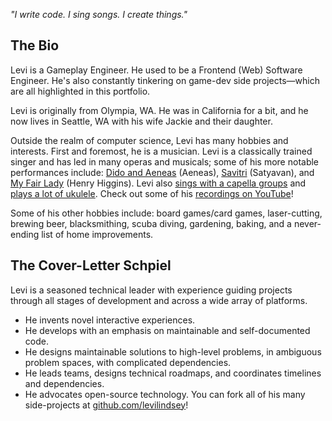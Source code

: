 _"I write code. I sing songs. I create things."_

## The Bio

Levi is a Gameplay Engineer. He used to be a Frontend (Web) Software Engineer. He's also constantly tinkering on game-dev side projects&mdash;which are all highlighted in this portfolio.

Levi is originally from Olympia, WA. He was in California for a bit, and he now lives in Seattle, WA with his wife Jackie and their daughter.

Outside the realm of computer science, Levi has many hobbies and interests. First and foremost, he is a musician. Levi is a classically trained singer and has led in many operas and musicals; some of his more notable performances include: [Dido and Aeneas][dido-and-aeneas-url] (Aeneas), [Savitri][savitri-url] (Satyavan), and [My Fair Lady][my-fair-lady-url] (Henry Higgins). Levi also [sings with a capella groups][love-like-you-url] and [plays a lot of ukulele][down-today-url]. Check out some of his [recordings on YouTube][youtube-url]!

Some of his other hobbies include: board games/card games, laser-cutting, brewing beer, blacksmithing, scuba diving, gardening, baking, and a never-ending list of home improvements.

## The Cover-Letter Schpiel

Levi is a seasoned technical leader with experience guiding projects through all stages of development and across a wide array of platforms.

-   He invents novel interactive experiences.
-   He develops with an emphasis on maintainable and self-documented code.
-   He designs maintainable solutions to high-level problems, in ambiguous problem spaces, with complicated dependencies.
-   He leads teams, designs technical roadmaps, and coordinates timelines and dependencies.
-   He advocates open-source technology. You can fork all of his many side-projects at [github.com/levilindsey](https://github.com/levilindsey)! 


[github-url]: https://github.com/levilindsey
[google-url]: https://google.com/about
[gcp-url]: https://cloud.google.com
[jackie-url]: http://www.jackieandlevi.com/jackie
[dido-and-aeneas-url]: https://en.wikipedia.org/wiki/Dido_and_Aeneas
[savitri-url]: https://en.wikipedia.org/wiki/Savitri_(opera)
[my-fair-lady-url]: https://en.wikipedia.org/wiki/My_Fair_Lady
[youtube-url]: https://www.youtube.com/playlist?list=PLIuJN99AFOPSF3p4f0siFo22XiMXqijQU
[love-like-you-url]: https://www.youtube.com/watch?v=yH7L_bZSwbM&list=PLIuJN99AFOPSF3p4f0siFo22XiMXqijQU
[down-today-url]: https://youtu.be/HmALRuBoDno
[camp-hahobas-url]: https://web.archive.org/web/20160807121041/http://www.hahobas.org/
